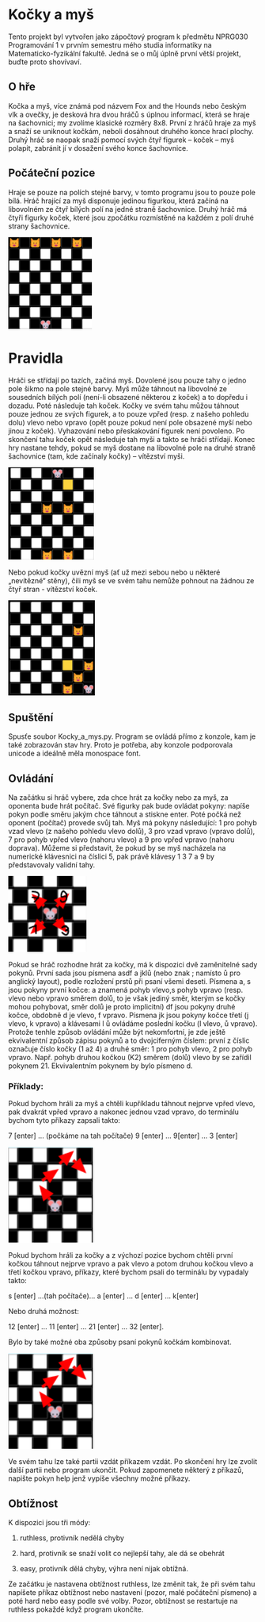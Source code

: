 # Kočky a myš 
Tento projekt byl vytvořen jako zápočtový program k předmětu NPRG030 Programování 1 v prvním semestru mého studia informatiky na Matematicko-fyzikální fakultě.
Jedná se o můj úplně první větší projekt, buďte proto shovívaví.
## O hře
Kočka a myš, více známá pod názvem Fox and the Hounds nebo českým vlk a ovečky, je desková hra
dvou hráčů s úplnou informací, která se hraje na šachovnici; my zvolíme klasické rozměry 8x8. První
z hráčů hraje za myš a snaží se uniknout kočkám, neboli dosáhnout druhého konce hrací plochy. Druhý
hráč se naopak snaží pomocí svých čtyř figurek – koček – myš polapit, zabránit jí v dosažení svého konce
šachovnice.
## Počáteční pozice
Hraje se pouze na polích stejné barvy, v tomto programu jsou to pouze pole bílá.
Hráč hrající za myš disponuje jedinou figurkou, která začíná na libovolném ze čtyř
bílých polí na jedné straně šachovnice. Druhý hráč má čtyři figurky koček, které
jsou zpočátku rozmístěné na každém z polí druhé strany šachovnice.

![alt text](images/initial-position.png)

# Pravidla
Hráči se střídají po tazích, začíná myš. Dovolené jsou pouze tahy o jedno pole
šikmo na pole stejné barvy.
Myš může táhnout na libovolné ze sousedních bílých polí (není-li obsazené některou z koček) a to
dopředu i dozadu. Poté následuje tah koček.
Kočky ve svém tahu můžou táhnout pouze jednou ze svých figurek, a to pouze vpřed (resp. z našeho
pohledu dolu) vlevo nebo vpravo (opět pouze pokud není pole obsazené myší nebo jinou
z koček). Vyhazování nebo přeskakování figurek není povoleno. Po skončení tahu koček opět následuje
tah myši a takto se hráči střídají.
Konec hry nastane tehdy, pokud se myš dostane na libovolné pole na druhé straně šachovnice (tam,
kde začínaly kočky) – vítězství myši.

![alt text](images/mouse-victory.png)

Nebo pokud kočky uvězní myš (ať už mezi sebou nebo u
některé „nevítězné“ stěny), čili myš se ve svém tahu nemůže pohnout na žádnou ze čtyř stran - vítězství koček.

![alt text](images/cats-victory.png)

## Spuštění
Spusťe soubor Kocky_a_mys.py. Program se ovládá přímo z konzole, kam je také zobrazován stav hry. 
Proto je potřeba, aby konzole podporovala unicode a ideálně měla monospace font. 
## Ovládání
Na začátku si hráč vybere, zda chce hrát za kočky nebo za myš, za oponenta
bude hrát počítač. Své figurky pak bude ovládat pokyny: napíše pokyn podle
směru jakým chce táhnout a stiskne enter. Poté počká než oponent (počítač)
provede svůj tah.
Myš má pokyny následující: 1 pro pohyb vzad vlevo (z našeho pohledu vlevo
dolů), 3 pro vzad vpravo (vpravo dolů), 7 pro pohyb vpřed vlevo (nahoru vlevo)
a 9 pro vpřed vpravo (nahoru doprava). Můžeme si představit, že pokud by se
myš nacházela na numerické klávesnici na číslici 5, pak právě klávesy 1 3 7 a 9
by představovaly validní tahy.

![alt text](images/mouse-movements.png)

Pokud se hráč rozhodne hrát za kočky, má k dispozici dvě zaměnitelné sady pokynů. První sada jsou
písmena asdf a jklů (nebo znak ; namísto ů pro anglický layout), podle rozložení prstů při psaní všemi
deseti. Písmena a, s jsou pokyny první kočce: a znamená pohyb vlevo,s pohyb vpravo (resp. vlevo nebo
vpravo směrem dolů, to je však jediný směr, kterým se kočky mohou pohybovat, směr dolů je proto
implicitní) df jsou pokyny druhé kočce, obdobně d je vlevo, f vpravo. Písmena jk jsou pokyny kočce třetí
(j vlevo, k vpravo) a klávesami l ů ovládáme poslední kočku (l vlevo, ů vpravo).
Protože tenhle způsob ovládání může být nekomfortní, je zde ještě ekvivalentní způsob zápisu pokynů
a to dvojciferným číslem: první z číslic označuje číslo kočky (1 až 4) a druhé směr: 1 pro pohyb vlevo, 2
pro pohyb vpravo. Např. pohyb druhou kočkou (K2) směrem (dolů) vlevo by se zařídil pokynem 21.
Ekvivalentním pokynem by bylo písmeno d.
### Příklady:
Pokud bychom hráli za myš a chtěli kupříkladu táhnout nejprve vpřed vlevo,
pak dvakrát vpřed vpravo a nakonec jednou vzad vpravo, do
terminálu bychom tyto příkazy zapsali takto:

7 [enter] … (počkáme na tah počítače) 9 [enter] … 9[enter] … 3 [enter]

![alt text](images/mouse-movement-example.png)

Pokud bychom hráli za kočky a
z výchozí pozice bychom chtěli první kočkou táhnout
nejprve vpravo a pak vlevo a potom druhou kočkou vlevo a
třetí kočkou vpravo, příkazy, které bychom psali do
terminálu by vypadaly takto:

s [enter] …(tah počítače)… a [enter] … d [enter] … k[enter]

Nebo druhá možnost: 

12 [enter] … 11 [enter] … 21 [enter] … 32 [enter]. 

Bylo by také možné oba
způsoby psaní pokynů kočkám kombinovat.

![alt text](images/mouse-movement-example.png)

Ve svém tahu lze také partii vzdát příkazem vzdát. Po skončení hry lze zvolit další partii nebo program
ukončit. Pokud zapomenete některý z příkazů, napište pokyn help jenž vypíše všechny možné příkazy.
## Obtížnost
K dispozici jsou tři módy: 

1) ruthless, protivník nedělá chyby

2) hard, protivník se snaží volit co nejlepší tahy, ale dá se obehrát

3) easy, protivník dělá chyby, výhra není nijak obtížná.

Ze začátku je nastavena obtížnost ruthless, lze změnit tak, že při svém tahu napíšete příkaz obtížnost nebo nastavení 
(pozor, malé počáteční písmeno) a poté hard nebo easy podle své volby. Pozor, obtížnost se restartuje na
ruthless pokaždé když program ukončíte.
